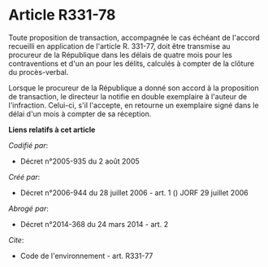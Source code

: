 # Article R331-78

Toute proposition de transaction, accompagnée le cas échéant de l'accord recueilli en application de l'article R. 331-77,
doit être transmise au procureur de la République dans les délais de quatre mois pour les contraventions et d'un an pour les
délits, calculés à compter de la clôture du procès-verbal. 

Lorsque le procureur de la République a donné son accord à la proposition de transaction, le directeur la notifie en double
exemplaire à l'auteur de l'infraction. Celui-ci, s'il l'accepte, en retourne un exemplaire signé dans le délai d'un mois à
compter de sa réception.

**Liens relatifs à cet article**

_Codifié par_:

  - Décret n°2005-935 du 2 août 2005

_Créé par_:

  - Décret n°2006-944 du 28 juillet 2006 - art. 1 () JORF 29 juillet 2006

_Abrogé par_:

  - Décret n°2014-368 du 24 mars 2014 - art. 2

_Cite_:

  - Code de l'environnement - art. R331-77
